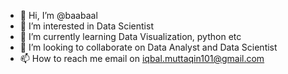 - 👋 Hi, I’m @baabaal
- 👀 I’m interested in Data Scientist
- 🌱 I’m currently learning Data Visualization, python etc
- 💞️ I’m looking to collaborate on Data Analyst and Data Scientist
- 📫 How to reach me email on iqbal.muttaqin101@gmail.com

<!---
baabaal/baabaal is a ✨ special ✨ repository because its `README.md` (this file) appears on your GitHub profile.
You can click the Preview link to take a look at your changes.
--->
